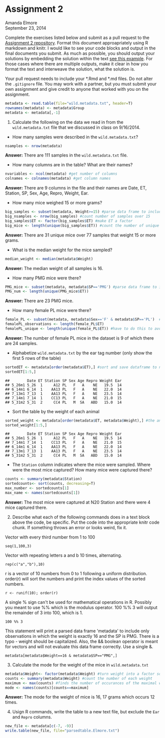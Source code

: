 # Assignment 2
Amanda Elmore  
September 23, 2014  

Complete the exercises listed below and submit as a pull request to the [Assignment 2 repository](http://www.github.com/microbialinformatics/assignment02).  Format this document approapriately using R markdown and knitr. I would like to see your code blocks and output in the final documents you submit. As much as possible, you should output your solutions by embedding the solution within the text [see this example](https://github.com/microbialinformatics/assignment02/blob/master/example.Rmd). For those cases where there are multiple outputs, make it clear in how you format the text and interweave the solution, what the solution is.

Your pull request needs to include your *.Rmd and *.md files. Do not alter the `.gitignore` file. You may work with a partner, but you must submit your own assignment and give credit to anyone that worked with you on the assignment.


```r
metadata <- read.table(file="wild.metadata.txt", header=T)
rownames(metadata) <- metadata$Group
metadata <- metadata[,-1]
```

1.  Calculate the following on the data we read in from the `wild.metadata.txt` file that we discussed in class on 9/16/2014.

  * How many samples were described in the `wild.metadata.txt`?
  

```r
nsamples <- nrow(metadata)
```

**Answer:** There are 111 samples in the `wild.metadata.txt` file.
  
  
  * How many columns are in the table? What are their names?


```r
nvariables <- ncol(metadata) #get number of columns
colnames <- colnames(metadata) #get column names
```

**Answer:** There are 9 columns in the file and their names are Date, ET, Station, SP, Sex, Age, Repro, Weight, Ear.
  
  * How many mice weighed 15 or more grams?

```r
big_samples <- subset(metadata, Weight>=15) #parse data frame to include only heavy samples
big_nsamples <- nrow(big_samples) #count number of samples over 15
big_samples$ET <- factor(big_samples$ET) #make ET a factor 
big_mice <- length(unique(big_samples$ET)) #count the number of unique mice over 15 grams
```

**Answer:** There are 31 unique mice over 77 samples that weight 15 or more grams.
  
  * What is the median weight for the mice sampled?

```r
median_weight <- median(metadata$Weight)
```

**Answer:** The median weight of all samples is 16.
  
  * How many PMG mice were there?

```r
PMG_mice <- subset(metadata, metadata$SP=='PMG') #parse data frame to include only PMG mice
PMG_num <- length(unique(PMG_mice$ET))
```

**Answer:** There are 23 PMG mice.
  
  * How many female PL mice were there?

```r
female_PL <- subset(metadata, metadata$Sex=='F' & metadata$SP=='PL')  #parse data table to be only female PL mice
femalePL_observations <- length(female_PL$ET)
femalePL_unique <- length(unique(female_PL$ET)) #have to do this to avoid repeat samples from same mouse
```

**Answer:** The number of female PL mice in the dataset is 9 of which there are 24 samples.

  * Alphabetize `wild.metadata.txt` by the ear tag number (only show the first 5 rows of the table)
  

```r
sortedET <- metadata[order(metadata$ET),] #sort and save dataframe to new varible
sortedET[1:5,]
```

```
##        Date ET Station SP Sex Age Repro Weight Ear
## 5_26m1 5_26  1     A12 PL   F   A    NE   19.5  14
## 6_14m1 6_14  1    AA13 PL   F   A    NE   22.0  14
## 7_13m1 7_13  1    AA13 PL   F   A    NE   23.5  14
## 7_14m1 7_14  1    CC13 PL   F   A    NE   21.0  15
## 5_31m2 5_31  2     CC4 PL   M  SA   ABD   15.0  14
```
  
  
  * Sort the table by the weight of each animal

```r
sorted_weight <- metadata[order(metadata$ET, metadata$Weight),] #the animals are sorted and each animal is sorted by weight
sorted_weight[1:5,]
```

```
##        Date ET Station SP Sex Age Repro Weight Ear
## 5_26m1 5_26  1     A12 PL   F   A    NE   19.5  14
## 7_14m1 7_14  1    CC13 PL   F   A    NE   21.0  15
## 6_14m1 6_14  1    AA13 PL   F   A    NE   22.0  14
## 7_13m1 7_13  1    AA13 PL   F   A    NE   23.5  14
## 5_31m2 5_31  2     CC4 PL   M  SA   ABD   15.0  14
```

  * The `Station` column indicates where the mice were sampled. Where were the most mice captured? How many mice were captured there?

```r
counts <- summary(metadata$Station)
sortedcounts<- sort(counts, decreasing=T)
max_number <- sortedcounts[1]
max_name <- names(sortedcounts[1])
```
  
**Answer:** The most mice were captured at N20 Station and there were 4 mice captured there.

2.	Describe what each of the following commands does in a text block above the code, be specific. Put the code into the appropriate knitr code chunk. If something throws an error or looks weird, fix it.


Vector with every third number from 1 to 100 
```
seq(1,100,3)

```

Vector with repeating letters a and b 10 times, alternating.
```
rep(c("a","b"),10)
```

r is a vector of 10 numbers from 0 to 1 following a uniform distribution. order(r) will sort the numbers and print the index values of the sorted numbers.
```
r <- runif(10); order(r)
```

A single % sign can't be used for mathematical operations in R. Possibly you meant to use %% which is the modulus operator. 100 %% 3 will output the remainder of 3 into 100, which is 1.
```
100 %% 3
```

This statement will print a parsed data frame 'metadata' to include only observations in which the weight is exactly 16 and the SP is PMG. There is a typo - weight should be capitalized. Also, the && boolean operator is meant for vectors and will not evaluate this data frame correctly. Use a single &.
```
metadata[metadata$Weight==16 & metadata$SP=="PMG",]
```


3.	Calculate the mode for the weight of the mice in `wild.metadata.txt`

```r
metadata$Weight<- factor(metadata$Weight) #turn weight into a factor so it can be counted
counts <- summary(metadata$Weight) #count the number of each weight
maximum <- max(counts) #finds the number of occurances of the maximal weight(s)
mode <- names(counts)[counts==maximum]
```
**Answer:** The mode for the weight of mice is 16, 17 grams which occurs 12 times.

4.	Usign R commands, write the table to a new text file, but exclude the `Ear` and `Repro` columns.

```r
new_file <- metadata[c(-7, -9)]
write.table(new_file, file="parsedtable.Elmore.txt")
```

